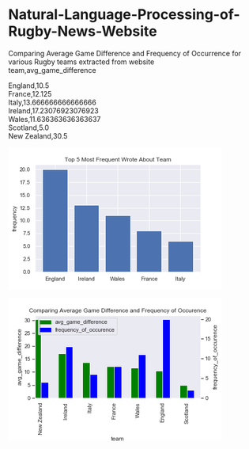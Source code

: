 # Natural-Language-Processing-of-Rugby-News-Website
Comparing Average Game Difference and Frequency of Occurrence for various Rugby teams extracted from website <br />
team,avg_game_difference <br />

England,10.5<br />
France,12.125<br />
Italy,13.666666666666666<br />
Ireland,17.23076923076923<br />
Wales,11.636363636363637<br />
Scotland,5.0<br />
New Zealand,30.5<br />



![task4.png](https://github.com/Lunalulululu/Natural-Language-Processing-of-Rugby-News-Website/blob/main/task4.png)

![task5.png](https://github.com/Lunalulululu/Natural-Language-Processing-of-Rugby-News-Website/blob/main/task5.png)
